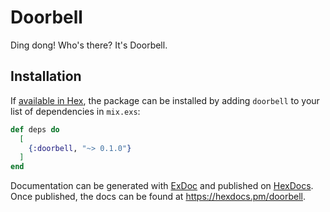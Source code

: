# Doorbell

Ding dong! Who's there? It's Doorbell.

## Installation

If [available in Hex](https://hex.pm/docs/publish), the package can be installed
by adding `doorbell` to your list of dependencies in `mix.exs`:

```elixir
def deps do
  [
    {:doorbell, "~> 0.1.0"}
  ]
end
```

Documentation can be generated with [ExDoc](https://github.com/elixir-lang/ex_doc)
and published on [HexDocs](https://hexdocs.pm). Once published, the docs can
be found at <https://hexdocs.pm/doorbell>.
